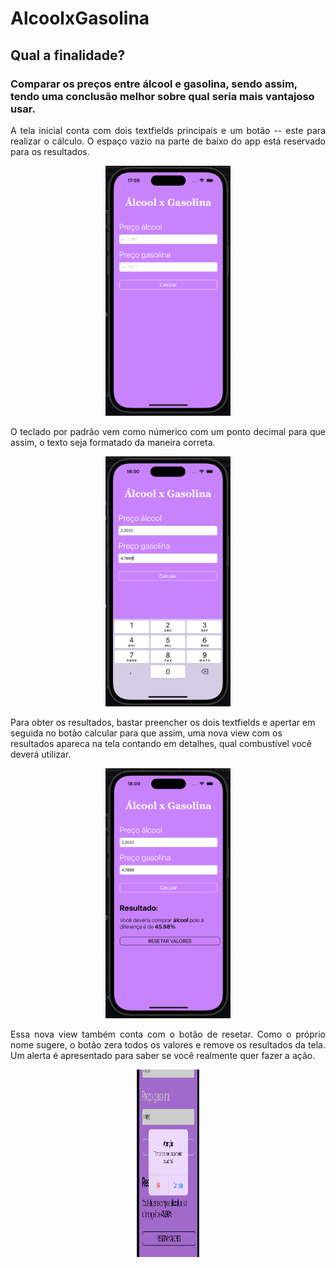 # AlcoolxGasolina

## Qual a finalidade?
<h3>Comparar os preços entre álcool e gasolina, sendo assim, tendo uma conclusão melhor sobre qual seria mais vantajoso usar.</h3>

<p align="justify">A tela inicial conta com dois textfields principais e um botão -- este para realizar o cálculo. O espaço vazio na parte de baixo do app está reservado para os resultados.</p> 

<p align="center">
  <img src="https://github.com/igor05k/AlcoolxGasolina/raw/master/Screenshots/main.png" width="200" height="400" />
</p>

<p align="justify">O teclado por padrão vem como númerico com um ponto decimal para que assim, o texto seja formatado da maneira correta.</p> 

<p align="center">
  <img src="https://github.com/igor05k/AlcoolxGasolina/raw/master/Screenshots/filledTf.png" width="200" height="400" />
</p/

<p align="justify">Para obter os resultados, bastar preencher os dois textfields e apertar em seguida no botão calcular para que assim, uma nova view com os resultados apareca na tela contando em detalhes, qual combustível você deverá utilizar.</p>

<p align="center">
  <img src="https://github.com/igor05k/AlcoolxGasolina/blob/master/Screenshots/results.png" width="200" height="400" />
</p>

<p align="justify">Essa nova view também conta com o botão de resetar. Como o próprio nome sugere, o botão zera todos os valores e remove os resultados da tela. Um alerta é apresentado para saber se você realmente quer fazer a ação.</p>

<p align="center">
  <img src="https://github.com/igor05k/AlcoolxGasolina/blob/master/Screenshots/alert.png" width="100" height="300" />
</p>


